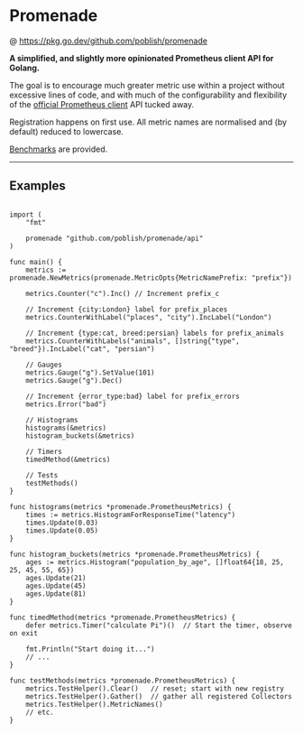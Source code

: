 # Promenade

@ https://pkg.go.dev/github.com/poblish/promenade

**A simplified, and slightly more opinionated Prometheus client API for Golang.**

The goal is to encourage much greater metric use within a project without excessive lines of code, and with much of the configurability and flexibility of the [official Prometheus client](https://pkg.go.dev/github.com/prometheus/client_golang/prometheus) API tucked away.

Registration happens on first use. All metric names are normalised and (by default) reduced to lowercase.

[Benchmarks](https://github.com/poblish/promenade/blob/master/api/api_benchmarks_test.go) are provided.

----

## Examples

```golang

import (
    "fmt"

    promenade "github.com/poblish/promenade/api"
)

func main() {
    metrics := promenade.NewMetrics(promenade.MetricOpts{MetricNamePrefix: "prefix"})

    metrics.Counter("c").Inc() // Increment prefix_c

    // Increment {city:London} label for prefix_places
    metrics.CounterWithLabel("places", "city").IncLabel("London")

    // Increment {type:cat, breed:persian} labels for prefix_animals
    metrics.CounterWithLabels("animals", []string{"type", "breed"}).IncLabel("cat", "persian")

    // Gauges
    metrics.Gauge("g").SetValue(101)
    metrics.Gauge("g").Dec()

    // Increment {error_type:bad} label for prefix_errors
    metrics.Error("bad")

    // Histograms
    histograms(&metrics)
    histogram_buckets(&metrics)

    // Timers
    timedMethod(&metrics)

    // Tests
    testMethods()
}

func histograms(metrics *promenade.PrometheusMetrics) {
    times := metrics.HistogramForResponseTime("latency")
    times.Update(0.03)
    times.Update(0.05)
}

func histogram_buckets(metrics *promenade.PrometheusMetrics) {
    ages := metrics.Histogram("population_by_age", []float64{18, 25, 25, 45, 55, 65})
    ages.Update(21)
    ages.Update(45)
    ages.Update(81)
}

func timedMethod(metrics *promenade.PrometheusMetrics) {
    defer metrics.Timer("calculate Pi")()  // Start the timer, observe on exit

    fmt.Println("Start doing it...")
    // ...
}

func testMethods(metrics *promenade.PrometheusMetrics) {
    metrics.TestHelper().Clear()   // reset; start with new registry
    metrics.TestHelper().Gather()  // gather all registered Collectors 
    metrics.TestHelper().MetricNames()
    // etc.
}
```